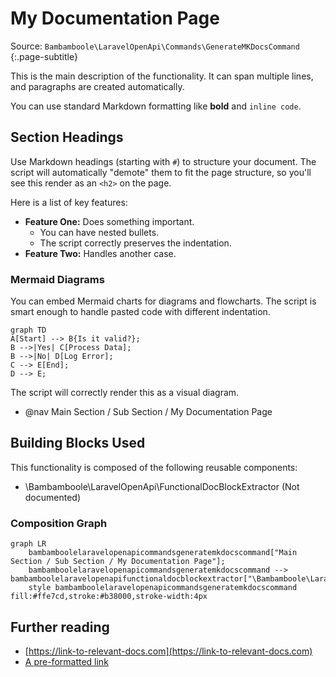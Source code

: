 # My Documentation Page

Source: `Bambamboole\LaravelOpenApi\Commands\GenerateMKDocsCommand`
{:.page-subtitle}

This is the main description of the functionality. It can span multiple
lines, and paragraphs are created automatically.

You can use standard Markdown formatting like **bold** and `inline code`.

## Section Headings

Use Markdown headings (starting with `#`) to structure your document. The
script will automatically "demote" them to fit the page structure, so you'll
see this render as an `<h2>` on the page.

Here is a list of key features:

- **Feature One:** Does something important.
    - You can have nested bullets.
    - The script correctly preserves the indentation.
- **Feature Two:** Handles another case.

### Mermaid Diagrams

You can embed Mermaid charts for diagrams and flowcharts. The script is
smart enough to handle pasted code with different indentation.

```mermaid
graph TD
A[Start] --> B{Is it valid?};
B -->|Yes| C[Process Data];
B -->|No| D[Log Error];
C --> E[End];
D --> E;
```

The script will correctly render this as a visual diagram.

* @nav Main Section / Sub Section / My Documentation Page


## Building Blocks Used

This functionality is composed of the following reusable components:

* \Bambamboole\LaravelOpenApi\FunctionalDocBlockExtractor (Not documented)


### Composition Graph

```mermaid
graph LR
    bambamboolelaravelopenapicommandsgeneratemkdocscommand["Main Section / Sub Section / My Documentation Page"];
    bambamboolelaravelopenapicommandsgeneratemkdocscommand --> bambamboolelaravelopenapifunctionaldocblockextractor["\Bambamboole\LaravelOpenApi\FunctionalDocBlockExtractor"];
    style bambamboolelaravelopenapicommandsgeneratemkdocscommand fill:#ffe7cd,stroke:#b38000,stroke-width:4px
```


## Further reading

* [https://link-to-relevant-docs.com](https://link-to-relevant-docs.com)
* [A pre-formatted link](https://another-link.com)
